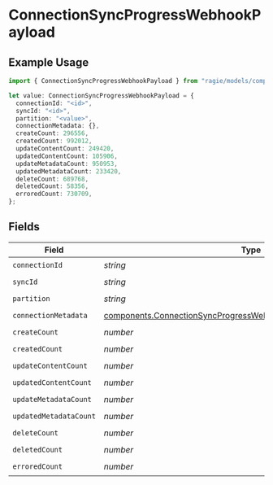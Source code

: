 # ConnectionSyncProgressWebhookPayload

## Example Usage

```typescript
import { ConnectionSyncProgressWebhookPayload } from "ragie/models/components";

let value: ConnectionSyncProgressWebhookPayload = {
  connectionId: "<id>",
  syncId: "<id>",
  partition: "<value>",
  connectionMetadata: {},
  createCount: 296556,
  createdCount: 992012,
  updateContentCount: 249420,
  updatedContentCount: 105906,
  updateMetadataCount: 950953,
  updatedMetadataCount: 233420,
  deleteCount: 689768,
  deletedCount: 58356,
  erroredCount: 730709,
};
```

## Fields

| Field                                                                                                                                                  | Type                                                                                                                                                   | Required                                                                                                                                               | Description                                                                                                                                            |
| ------------------------------------------------------------------------------------------------------------------------------------------------------ | ------------------------------------------------------------------------------------------------------------------------------------------------------ | ------------------------------------------------------------------------------------------------------------------------------------------------------ | ------------------------------------------------------------------------------------------------------------------------------------------------------ |
| `connectionId`                                                                                                                                         | *string*                                                                                                                                               | :heavy_check_mark:                                                                                                                                     | N/A                                                                                                                                                    |
| `syncId`                                                                                                                                               | *string*                                                                                                                                               | :heavy_check_mark:                                                                                                                                     | N/A                                                                                                                                                    |
| `partition`                                                                                                                                            | *string*                                                                                                                                               | :heavy_check_mark:                                                                                                                                     | N/A                                                                                                                                                    |
| `connectionMetadata`                                                                                                                                   | [components.ConnectionSyncProgressWebhookPayloadConnectionMetadata](../../models/components/connectionsyncprogresswebhookpayloadconnectionmetadata.md) | :heavy_check_mark:                                                                                                                                     | N/A                                                                                                                                                    |
| `createCount`                                                                                                                                          | *number*                                                                                                                                               | :heavy_check_mark:                                                                                                                                     | N/A                                                                                                                                                    |
| `createdCount`                                                                                                                                         | *number*                                                                                                                                               | :heavy_check_mark:                                                                                                                                     | N/A                                                                                                                                                    |
| `updateContentCount`                                                                                                                                   | *number*                                                                                                                                               | :heavy_check_mark:                                                                                                                                     | N/A                                                                                                                                                    |
| `updatedContentCount`                                                                                                                                  | *number*                                                                                                                                               | :heavy_check_mark:                                                                                                                                     | N/A                                                                                                                                                    |
| `updateMetadataCount`                                                                                                                                  | *number*                                                                                                                                               | :heavy_check_mark:                                                                                                                                     | N/A                                                                                                                                                    |
| `updatedMetadataCount`                                                                                                                                 | *number*                                                                                                                                               | :heavy_check_mark:                                                                                                                                     | N/A                                                                                                                                                    |
| `deleteCount`                                                                                                                                          | *number*                                                                                                                                               | :heavy_check_mark:                                                                                                                                     | N/A                                                                                                                                                    |
| `deletedCount`                                                                                                                                         | *number*                                                                                                                                               | :heavy_check_mark:                                                                                                                                     | N/A                                                                                                                                                    |
| `erroredCount`                                                                                                                                         | *number*                                                                                                                                               | :heavy_check_mark:                                                                                                                                     | N/A                                                                                                                                                    |